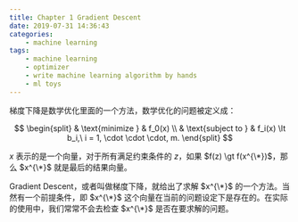```yaml
---
title: Chapter 1 Gradient Descent
date: 2019-07-31 14:36:43
categories:
    - machine learning
tags: 
    - machine learning
    - optimizer
    - write machine learning algorithm by hands
    - ml toys
---
```


梯度下降是数学优化里面的一个方法，数学优化的问题被定义成：

$$
\begin{split}
& \text{minimize } & f_0(x) \\
& \text{subject to } & f_i(x) \lt b_i,\ i = 1, \cdot \cdot \cdot, m.
\end{split}
$$

$x$ 表示的是一个向量，对于所有满足约束条件的 $z$，如果 $f(z) \gt f(x^{\*})$，那么 $x^{\*}$ 就是最后的结果向量。

<!-- more -->

Gradient Descent，或者叫做梯度下降，就给出了求解 $x^{\*}$ 的一个方法。当然有一个前提条件，即 $x^{\*}$ 这个向量在当前的问题设定下是存在的。在实际的使用中，我们常常不会去检查 $x^{\*}$ 是否在要求解的问题。 